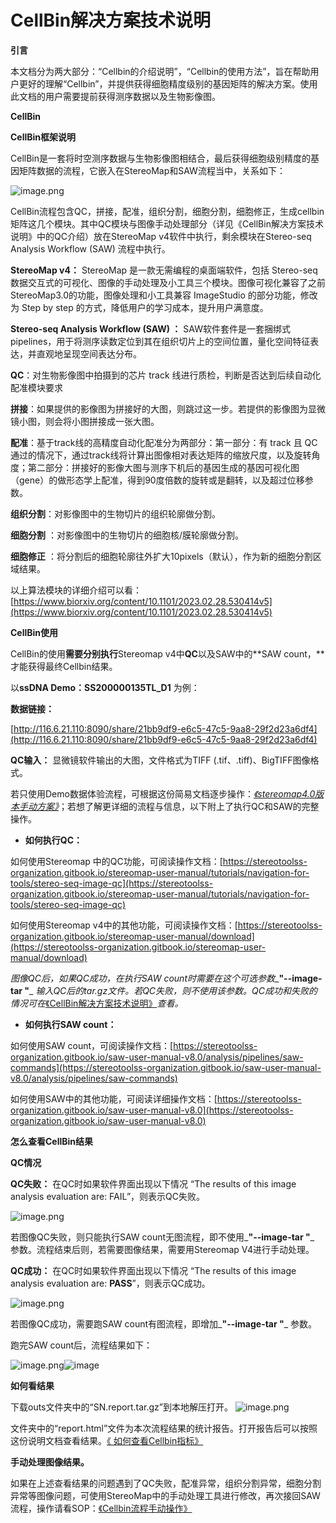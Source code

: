 # CellBin解决方案技术说明

**引言**

本文档分为两大部分：“Cellbin的介绍说明”，“Cellbin的使用方法”，旨在帮助用户更好的理解“Cellbin”，并提供获得细胞精度级别的基因矩阵的解决方案。使用此文档的用户需要提前获得测序数据以及生物影像图。

**CellBin**

**CellBin框架说明**

CellBin是一套将时空测序数据与生物影像图相结合，最后获得细胞级别精度的基因矩阵数据的流程，它嵌入在StereoMap和SAW流程当中，关系如下：

![image.png](https://alidocs.oss-cn-zhangjiakou.aliyuncs.com/res/1X3lE63B7m04nJbv/img/335efa9d-3b54-4d7f-8948-c026929451e3.png)

CellBin流程包含QC，拼接，配准，组织分割，细胞分割，细胞修正，生成cellbin矩阵这几个模块。其中QC模块与图像手动处理部分（详见《CellBin解决方案技术说明》中的QC介绍）放在StereoMap v4软件中执行，剩余模块在Stereo-seq Analysis Workflow (SAW) 流程中执行。

**StereoMap v4：** StereoMap 是一款无需编程的桌面端软件，包括 Stereo-seq 数据交互式的可视化、图像的手动处理及小工具三个模块。图像可视化兼容了之前StereoMap3.0的功能，图像处理和小工具兼容 ImageStudio 的部分功能，修改为 Step by step 的方式，降低用户的学习成本，提升用户满意度。

**Stereo-seq Analysis Workflow (SAW) ：** SAW软件套件是一套捆绑式pipelines，用于将测序读数定位到其在组织切片上的空间位置，量化空间特征表达，并直观地呈现空间表达分布。

**QC**：对生物影像图中拍摄到的芯片 track 线进行质检，判断是否达到后续自动化配准模块要求

**拼接**：如果提供的影像图为拼接好的大图，则跳过这一步。若提供的影像图为显微镜小图，则会将小图拼接成一张大图。

**配准**：基于track线的高精度自动化配准分为两部分：第一部分：有 track 且 QC 通过的情况下，通过track线将计算出图像相对表达矩阵的缩放尺度，以及旋转角度；第二部分：拼接好的影像大图与测序下机后的基因生成的基因可视化图（gene）的做形态学上配准，得到90度倍数的旋转或是翻转，以及超过位移参数。

**组织分割**：对影像图中的生物切片的组织轮廓做分割。

**细胞分割** ：对影像图中的生物切片的细胞核/膜轮廓做分割。

**细胞修正** ：将分割后的细胞轮廓往外扩大10pixels（默认），作为新的细胞分割区域结果。

以上算法模块的详细介绍可以看：[https://www.biorxiv.org/content/10.1101/2023.02.28.530414v5](https://www.biorxiv.org/content/10.1101/2023.02.28.530414v5)

**CellBin使用**

CellBin的使用**需要分别执行**Stereomap v4中**QC**以及SAW中的**SAW count，**才能获得最终Cellbin结果。

以**ssDNA Demo：SS200000135TL\_D1** 为例：

**数据链接：**

[http://116.6.21.110:8090/share/21bb9df9-e6c5-47c5-9aa8-29f2d23a6df4](http://116.6.21.110:8090/share/21bb9df9-e6c5-47c5-9aa8-29f2d23a6df4)

**QC输入：** 显微镜软件输出的大图，文件格式为TIFF (.tif、.tiff)、BigTIFF图像格式。

若只使用Demo数据体验流程，可根据这份简易文档逐步操作：_[《stereomap4.0版本手动方案》](https://alidocs.dingtalk.com/i/nodes/QOG9lyrgJP3d2vbofrad092yVzN67Mw4?utm_scene=team_space)_；若想了解更详细的流程与信息，以下附上了执行QC和SAW的完整操作。
    

*   **如何执行QC：**
    

如何使用Stereomap 中的QC功能，可阅读操作文档：[https://stereotoolss-organization.gitbook.io/stereomap-user-manual/tutorials/navigation-for-tools/stereo-seq-image-qc](https://stereotoolss-organization.gitbook.io/stereomap-user-manual/tutorials/navigation-for-tools/stereo-seq-image-qc)

如何使用Stereomap v4中的其他功能，可阅读操作文档：[https://stereotoolss-organization.gitbook.io/stereomap-user-manual/download](https://stereotoolss-organization.gitbook.io/stereomap-user-manual/download)


_图像QC后，如果QC成功，在执行SAW count时需要在这个可选参数__**"--image-tar "**_ _输入QC后的tar.gz文件。若QC失败，则不使用该参数。QC成功和失败的情况可在_[《CellBin解决方案技术说明》](https://alidocs.dingtalk.com/i/nodes/2Amq4vjg89gGdom7FL6njLn7V3kdP0wQ?utm_scene=team_space&iframeQuery=anchorId%3Duu_lyxswww8i7ki45uluw)_查看。_

*   **如何执行SAW count：**
    

如何使用SAW count，可阅读操作文档：[https://stereotoolss-organization.gitbook.io/saw-user-manual-v8.0/analysis/pipelines/saw-commands](https://stereotoolss-organization.gitbook.io/saw-user-manual-v8.0/analysis/pipelines/saw-commands)

如何使用SAW中的其他功能，可阅读详细操作文档：[https://stereotoolss-organization.gitbook.io/saw-user-manual-v8.0](https://stereotoolss-organization.gitbook.io/saw-user-manual-v8.0)


**怎么查看CellBin结果**

**QC情况**

**QC失败：** 在QC时如果软件界面出现以下情况 “The results of this image analysis evaluation are: FAIL”，则表示QC失败。

![image.png](https://alidocs.oss-cn-zhangjiakou.aliyuncs.com/res/1X3lE63B7m04nJbv/img/30b658a3-fca5-488e-b164-a692402f1eed.png)

若图像QC失败，则只能执行SAW count无图流程，即不使用_**"--image-tar "**_ 参数。流程结束后则，若需要图像结果，需要用Stereomap V4进行手动处理。

**QC成功：** 在QC时如果软件界面出现以下情况 “The results of this image analysis evaluation are: **PASS**”，则表示QC成功。

![image.png](https://alidocs.oss-cn-zhangjiakou.aliyuncs.com/res/1X3lE63B7m04nJbv/img/51d6c550-ef6f-4f54-85b9-e23fc3bdb1ba.png)

若图像QC成功，需要跑SAW count有图流程，即增加_**"--image-tar "**_ 参数。

跑完SAW count后，流程结果如下：

![image.png](https://alidocs.oss-cn-zhangjiakou.aliyuncs.com/res/1X3lE63B7m04nJbv/img/ad6b4e52-8ecd-4f72-918e-45c35eae7bfc.png)![image](https://alidocs.oss-cn-zhangjiakou.aliyuncs.com/res/1X3lE63B7m04nJbv/img/2581b561-2392-4518-8667-5de32716e13e.png)

**如何看结果**

下载outs文件夹中的“SN.report.tar.gz”到本地解压打开。 ![image.png](https://alidocs.oss-cn-zhangjiakou.aliyuncs.com/res/1X3lE63B7m04nJbv/img/5f6c957e-e5ac-439b-8669-909e379e73de.png)

文件夹中的“report.html”文件为本次流程结果的统计报告。打开报告后可以按照这份说明文档查看结果。[《 如何查看Cellbin指标》](https://alidocs.dingtalk.com/i/nodes/ZX6GRezwJl7doqRbHXdANOABVdqbropQ?utm_scene=team_space)

**手动处理图像结果。**

如果在上述查看结果的问题遇到了QC失败，配准异常，组织分割异常，细胞分割异常等图像问题，可使用StereoMap中的手动处理工具进行修改，再次接回SAW流程，操作请看SOP：[《Cellbin流程手动操作》](https://alidocs.dingtalk.com/i/nodes/QG53mjyd80RbdBYktXMZoD1lV6zbX04v?utm_scene=team_space)